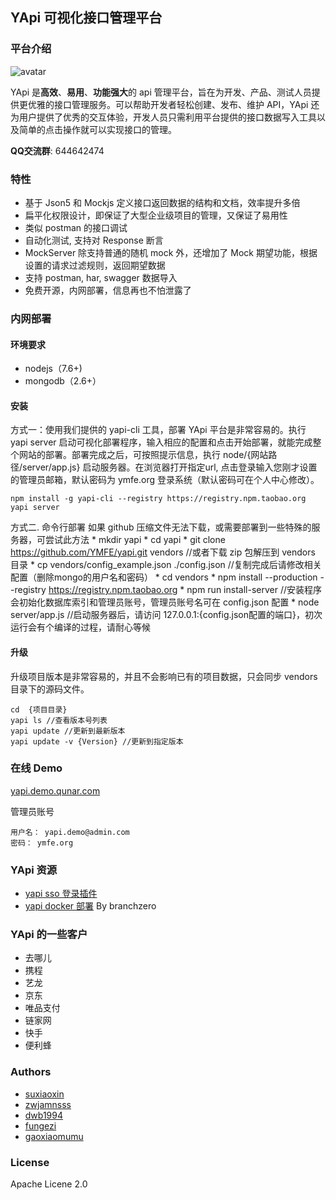 ## YApi  可视化接口管理平台

### 平台介绍
![avatar](yapi-base-flow.jpg)

YApi 是<strong>高效</strong>、<strong>易用</strong>、<strong>功能强大</strong>的 api 管理平台，旨在为开发、产品、测试人员提供更优雅的接口管理服务。可以帮助开发者轻松创建、发布、维护 API，YApi 还为用户提供了优秀的交互体验，开发人员只需利用平台提供的接口数据写入工具以及简单的点击操作就可以实现接口的管理。

**QQ交流群**: 644642474

### 特性
*  基于 Json5 和 Mockjs 定义接口返回数据的结构和文档，效率提升多倍
*  扁平化权限设计，即保证了大型企业级项目的管理，又保证了易用性
*  类似 postman 的接口调试
*  自动化测试, 支持对 Response 断言
*  MockServer 除支持普通的随机 mock 外，还增加了 Mock 期望功能，根据设置的请求过滤规则，返回期望数据
*  支持 postman, har, swagger 数据导入
*  免费开源，内网部署，信息再也不怕泄露了

### 内网部署
#### 环境要求
* nodejs（7.6+)
* mongodb（2.6+）
#### 安装
方式一：使用我们提供的 yapi-cli 工具，部署 YApi 平台是非常容易的。执行 yapi server 启动可视化部署程序，输入相应的配置和点击开始部署，就能完成整个网站的部署。部署完成之后，可按照提示信息，执行 node/{网站路径/server/app.js} 启动服务器。在浏览器打开指定url, 点击登录输入您刚才设置的管理员邮箱，默认密码为 ymfe.org 登录系统（默认密码可在个人中心修改）。

    npm install -g yapi-cli --registry https://registry.npm.taobao.org
    yapi server 
方式二. 命令行部署
如果 github 压缩文件无法下载，或需要部署到一些特殊的服务器，可尝试此方法
    * mkdir yapi
    * cd yapi
    * git clone https://github.com/YMFE/yapi.git vendors //或者下载 zip 包解压到 vendors 目录
    * cp vendors/config_example.json ./config.json //复制完成后请修改相关配置（删除mongo的用户名和密码）
    * cd vendors
    * npm install --production --registry https://registry.npm.taobao.org
    * npm run install-server //安装程序会初始化数据库索引和管理员账号，管理员账号名可在 config.json 配置
    * node server/app.js //启动服务器后，请访问 127.0.0.1:{config.json配置的端口}，初次运行会有个编译的过程，请耐心等候

#### 升级
升级项目版本是非常容易的，并且不会影响已有的项目数据，只会同步 vendors 目录下的源码文件。

    cd  {项目目录}
    yapi ls //查看版本号列表
    yapi update //更新到最新版本
    yapi update -v {Version} //更新到指定版本



### 在线 Demo
<p><a target="_blank" href="http://yapi.demo.qunar.com">yapi.demo.qunar.com</a></p>

管理员账号
```
用户名： yapi.demo@admin.com
密码： ymfe.org
```
### YApi 资源
* [yapi sso 登录插件](https://github.com/YMFE/yapi-plugin-qsso)
* [yapi docker 部署](https://github.com/branchzero/yapi-docker) By branchzero

### YApi 的一些客户
* 去哪儿
* 携程
* 艺龙 
* 京东
* 唯品支付 
* 链家网
* 快手
* 便利蜂

### Authors
* [suxiaoxin](https://github.com/suxiaoxin)
* [zwjamnsss](https://github.com/amnsss)
* [dwb1994](https://github.com/dwb1994)
* [fungezi](https://github.com/fungezi)
* [gaoxiaomumu](https://github.com/gaoxiaomumu)

### License
Apache Licene 2.0

